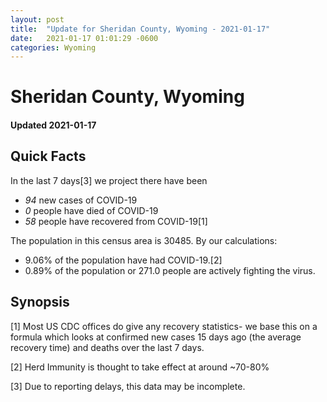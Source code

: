 ```yaml
---
layout: post
title:  "Update for Sheridan County, Wyoming - 2021-01-17"
date:   2021-01-17 01:01:29 -0600
categories: Wyoming
---
```


# Sheridan County, Wyoming
#### Updated 2021-01-17

## Quick Facts

In the last 7 days[3] we project there have been
- *94* new cases of COVID-19
- *0* people have died of COVID-19
- *58* people have recovered from COVID-19[1]

The population in this census area is 30485. By our calculations:
- 9.06% of the population have had COVID-19.[2]
- 0.89% of the population or 271.0 people are actively fighting the virus.

## Synopsis




[1] Most US CDC offices do give any recovery statistics- we base this on a formula which looks at confirmed new cases
15 days ago (the average recovery time) and deaths over the last 7 days.

[2] Herd Immunity is thought to take effect at around ~70-80%

[3] Due to reporting delays, this data may be incomplete.
 
    